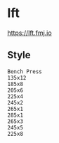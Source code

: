 # lft

https://lft.fmj.io

## Style

```
Bench Press
135x12
185x8
205x6
225x4
245x2
265x1
285x1
265x3
245x5
225x8
```
